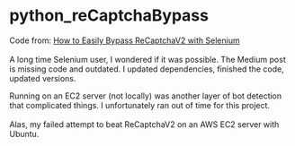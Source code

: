 # python_reCaptchaBypass

Code from: [How to Easily Bypass ReCaptchaV2 with Selenium](https://medium.com/analytics-vidhya/how-to-easily-bypass-recaptchav2-with-selenium-7f7a9a44fa9e)
<br />
<br />
A long time Selenium user, I wondered if it was possible. The Medium post is missing code and outdated. I  updated dependencies, finished the code, updated versions. 

Running on an EC2 server (not locally) was another layer of bot detection that complicated things. I unfortunately ran out of time for this project. 
<br />
<br />
Alas, my failed attempt to beat ReCaptchaV2 on an AWS EC2 server with Ubuntu. 


